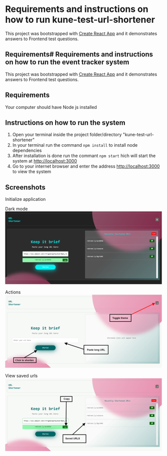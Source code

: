 # Requirements and instructions on how to run kune-test-url-shortener

This project was bootstrapped with [Create React App](https://github.com/facebook/create-react-app)  and it demonstrates answers to Frontend test questions.



## Requirements# Requirements and instructions on how to run the event tracker system

This project was bootstrapped with [Create React App](https://github.com/facebook/create-react-app)  and it demonstrates answers to Frontend test questions.



## Requirements
Your computer should have Node js installed
## Instructions on how to run the system

1. Open your terminal inside the project folder/directory "kune-test-url-shortener" 
2. In your terminal run the command  `npm install` to install node dependencies
2. After installation is done run the commant `npm start` hich will start the system at [http://localhost:3000](http://localhost:3000)
3. Go to your internet browser and enter the address [http://localhost:3000](http://localhost:3000) to view the system

## Screenshots
Initialize application

Dark mode
![Screen shots](/screenshots/dark-mode.png)

Actions
![Screen shots](/screenshots/actions.png)

View saved urls
![Screen shots](/screenshots/saved-urls.png)


